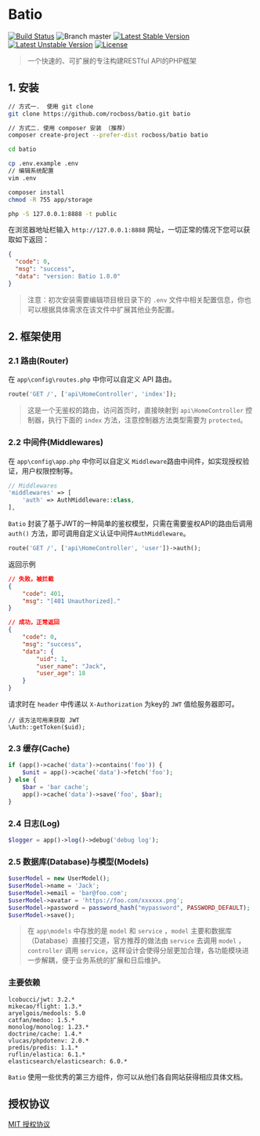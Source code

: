 # Batio
[![Build Status](https://www.travis-ci.org/rocboss/batio.svg?branch=master)](https://www.travis-ci.org/rocboss/batio)
![Branch master](https://img.shields.io/badge/branch-master-brightgreen.svg?style=flat-square)
[![Latest Stable Version](https://poser.pugx.org/rocboss/batio/v/stable.svg?format=flat-square)](https://packagist.org/packages/rocboss/batio)
[![Latest Unstable Version](https://poser.pugx.org/rocboss/batio/v/unstable.svg?format=flat-square)](https://packagist.org/packages/rocboss/batio)
[![License](https://poser.pugx.org/rocboss/batio/license?format=flat-square)](https://packagist.org/packages/rocboss/batio)

>   一个快速的、可扩展的专注构建RESTful API的PHP框架

## 1. 安装

```bash
// 方式一.  使用 git clone
git clone https://github.com/rocboss/batio.git batio
```

```bash
// 方式二. 使用 composer 安装 （推荐）
composer create-project --prefer-dist rocboss/batio batio
```

```bash
cd batio

cp .env.example .env
// 编辑系统配置
vim .env

composer install
chmod -R 755 app/storage

php -S 127.0.0.1:8888 -t public
```
在浏览器地址栏输入 `http://127.0.0.1:8888` 网址，一切正常的情况下您可以获取如下返回：

```json
{
  "code": 0,
  "msg": "success",
  "data": "version: Batio 1.0.0"
}
```

> 注意：初次安装需要编辑项目根目录下的 `.env` 文件中相关配置信息，你也可以根据具体需求在该文件中扩展其他业务配置。


## 2. 框架使用

### 2.1 路由(Router)
在 `app\config\routes.php` 中你可以自定义 API 路由。

```php
route('GET /', ['api\HomeController', 'index']);
```

> 这是一个无鉴权的路由，访问首页时，直接映射到 `api\HomeController` 控制器，执行下面的 `index` 方法，注意控制器方法类型需要为 `protected`。

### 2.2 中间件(Middlewares)

在 `app\config\app.php` 中你可以自定义 `Middleware`路由中间件，如实现授权验证，用户权限控制等。

```php
// Middlewares
'middlewares' => [
    'auth' => AuthMiddleware::class,
],
```

`Batio` 封装了基于JWT的一种简单的鉴权模型，只需在需要鉴权API的路由后调用 `auth()` 方法，即可调用自定义认证中间件`AuthMiddleware`。

```php
route('GET /', ['api\HomeController', 'user'])->auth();
```

返回示例

```json
// 失败，被拦截
{
    "code": 401,
    "msg": "[401 Unauthorized]."
}

// 成功，正常返回
{
    "code": 0,
    "msg": "success",
    "data": {
        "uid": 1,
        "user_name": "Jack",
        "user_age": 18
    }
}
```

请求时在 `header` 中传递以 `X-Authorization` 为key的 `JWT` 值给服务器即可。
```
// 该方法可用来获取 JWT
\Auth::getToken($uid);
```

### 2.3 缓存(Cache)

```php
if (app()->cache('data')->contains('foo')) {
    $unit = app()->cache('data')->fetch('foo');
} else {
    $bar = 'bar cache';
    app()->cache('data')->save('foo', $bar);
}
```

### 2.4 日志(Log)

```php
$logger = app()->log()->debug('debug log');
```


### 2.5 数据库(Database)与模型(Models)

```php
$userModel = new UserModel();
$userModel->name = 'Jack';
$userModel->email = 'bar@foo.com';
$userModel->avatar = 'https://foo.com/xxxxxx.png';
$userModel->password = password_hash("mypassword", PASSWORD_DEFAULT);
$userModel->save();
```

> 在 `app\models` 中存放的是 `model` 和 `service` ，`model` 主要和数据库（Database）直接打交道，官方推荐的做法由 `service` 去调用 `model` ，`controller` 调用 `service`，这样设计会使得分层更加合理，各功能模块进一步解耦，便于业务系统的扩展和日后维护。

### 主要依赖
```
lcobucci/jwt: 3.2.*
mikecao/flight: 1.3.*
aryelgois/medools: 5.0
catfan/medoo: 1.5.*
monolog/monolog: 1.23.*
doctrine/cache: 1.4.*
vlucas/phpdotenv: 2.0.*
predis/predis: 1.1.*
ruflin/elastica: 6.1.*
elasticsearch/elasticsearch: 6.0.*
```

`Batio` 使用一些优秀的第三方组件，你可以从他们各自网站获得相应具体文档。


## 授权协议

 [MIT 授权协议](http://opensource.org/licenses/MIT)
